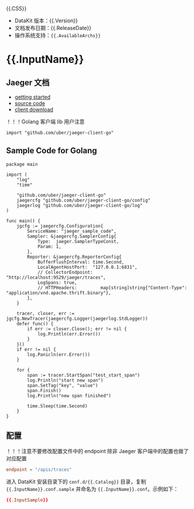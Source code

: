 {{.CSS}}

- DataKit 版本：{{.Version}}
- 文档发布日期：{{.ReleaseDate}}
- 操作系统支持：`{{.AvailableArchs}}`

# {{.InputName}}

## Jaeger 文档

- [getting started](https://www.jaegertracing.io/docs/1.27/getting-started/)
- [source code](https://github.com/jaegertracing/jaeger)
- [client download](https://github.com/jaegertracing/jaeger-client-go/releases)

！！！Golang 客户端 lib 用户注意

```code
import "github.com/uber/jaeger-client-go"
```

## Sample Code for Golang

```code
package main

import (
	"log"
	"time"

	"github.com/uber/jaeger-client-go"
	jaegercfg "github.com/uber/jaeger-client-go/config"
	jaegerlog "github.com/uber/jaeger-client-go/log"
)

func main() {
	jgcfg := jaegercfg.Configuration{
		ServiceName: "jaeger_sample_code",
		Sampler: &jaegercfg.SamplerConfig{
			Type:  jaeger.SamplerTypeConst,
			Param: 1,
		},
		Reporter: &jaegercfg.ReporterConfig{
			BufferFlushInterval: time.Second,
			LocalAgentHostPort:  "127.0.0.1:6831",
			// CollectorEndpoint:   "http://localhost:9529/jaeger/traces",
			LogSpans: true,
			// HTTPHeaders:         map[string]string{"Content-Type": "application/vnd.apache.thrift.binary"},
		},
	}

	tracer, closer, err := jgcfg.NewTracer(jaegercfg.Logger(jaegerlog.StdLogger))
	defer func() {
		if err := closer.Close(); err != nil {
			log.Println(err.Error())
		}
	}()
	if err != nil {
		log.Panicln(err.Error())
	}

	for {
		span := tracer.StartSpan("test_start_span")
		log.Println("start new span")
		span.SetTag("key", "value")
		span.Finish()
		log.Println("new span finished")

		time.Sleep(time.Second)
	}
}
```

## 配置

！！！注意不要修改配置文件中的 endpoint 除非 Jaeger 客户端中的配置也做了对应配置

```toml
endpoint = "/apis/traces"
```

进入 DataKit 安装目录下的 `conf.d/{{.Catalog}}` 目录，复制 `{{.InputName}}.conf.sample` 并命名为 `{{.InputName}}.conf`。示例如下：

```toml
{{.InputSample}}
```
